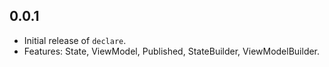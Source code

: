 ## 0.0.1

- Initial release of `declare`.
- Features: State<T>, ViewModel, Published<T>, StateBuilder, ViewModelBuilder.
